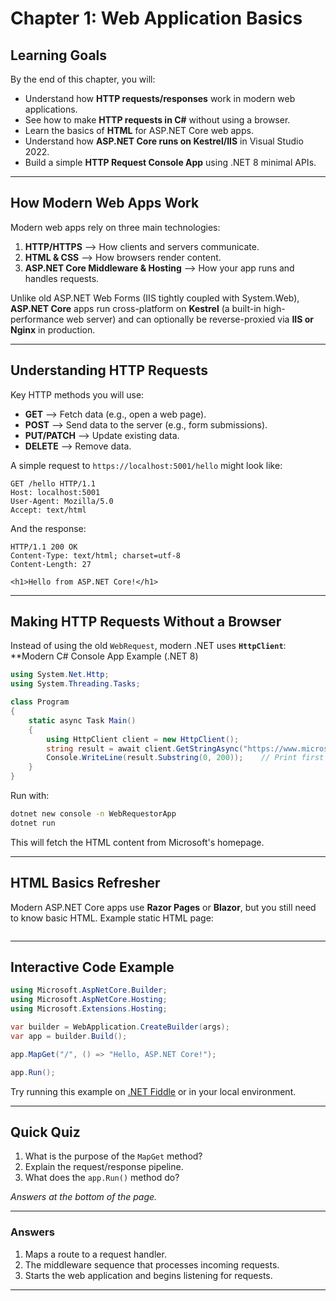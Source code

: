 # Chapter 1: Web Application Basics

## Learning Goals
By the end of this chapter, you will:
- Understand how **HTTP requests/responses** work in modern web applications.
- See how to make **HTTP requests in C#** without using a browser.
- Learn the basics of **HTML** for ASP.NET Core web apps.
- Understand how **ASP.NET Core runs on Kestrel/IIS** in Visual Studio 2022.
- Build a simple **HTTP Request Console App** using .NET 8 minimal APIs.

---

## How Modern Web Apps Work
Modern web apps rely on three main technologies:
1. **HTTP/HTTPS** --> How clients and servers communicate.
2. **HTML & CSS** --> How browsers render content.
3. **ASP.NET Core Middleware & Hosting** --> How your app runs and handles requests.

Unlike old ASP.NET Web Forms (IIS tightly coupled with System.Web), **ASP.NET Core** apps run cross-platform on **Kestrel** (a built-in high-performance web server) and can optionally be reverse-proxied via **IIS or Nginx** in production.

---

## Understanding HTTP Requests
Key HTTP methods you will use:
- **GET** --> Fetch data (e.g., open a web page).
- **POST** --> Send data to the server (e.g., form submissions).
- **PUT/PATCH** --> Update existing data.
- **DELETE** --> Remove data.

A simple request to `https://localhost:5001/hello` might look like: 
```
GET /hello HTTP/1.1
Host: localhost:5001
User-Agent: Mozilla/5.0
Accept: text/html
```
And the response:
```
HTTP/1.1 200 OK
Content-Type: text/html; charset=utf-8
Content-Length: 27

<h1>Hello from ASP.NET Core!</h1>
```

---
## Making HTTP Requests Without a Browser
Instead of using the old `WebRequest`, modern .NET uses **`HttpClient`**:
**Modern C# Console App Example (.NET 8)
```cs
using System.Net.Http;
using System.Threading.Tasks;

class Program
{
    static async Task Main()
    {
        using HttpClient client = new HttpClient();
        string result = await client.GetStringAsync("https://www.microsoft.com");
        Console.WriteLine(result.Substring(0, 200));    // Print first 200 chars
    }
}
```
Run with:
```bash
dotnet new console -n WebRequestorApp
dotnet run
```
This will fetch the HTML content from Microsoft's homepage.

---

## HTML Basics Refresher
Modern ASP.NET Core apps use **Razor Pages** or **Blazor**, but you still need to know basic HTML.
Example static HTML page:
```html
```


---

## Interactive Code Example
```csharp
using Microsoft.AspNetCore.Builder;
using Microsoft.AspNetCore.Hosting;
using Microsoft.Extensions.Hosting;

var builder = WebApplication.CreateBuilder(args);
var app = builder.Build();

app.MapGet("/", () => "Hello, ASP.NET Core!");

app.Run();
```

Try running this example on [.NET Fiddle](https://dotnetfiddle.net/) or in your local environment.

---

## Quick Quiz

1. What is the purpose of the `MapGet` method?
2. Explain the request/response pipeline.
3. What does the `app.Run()` method do?

*Answers at the bottom of the page.*

---

### Answers
1. Maps a route to a request handler.
2. The middleware sequence that processes incoming requests.
3. Starts the web application and begins listening for requests.

---

